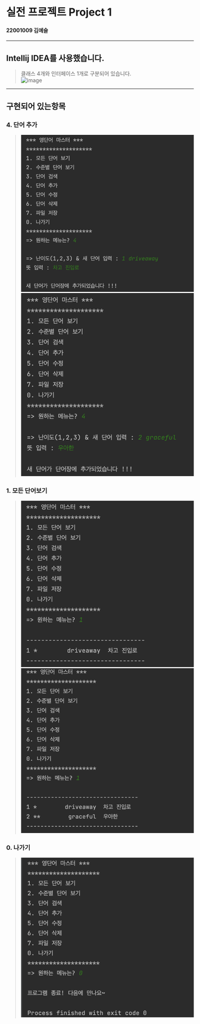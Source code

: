 # 실전 프로젝트 Project 1   
#### 22001009 김예슬
* * *
## Intellij IDEA를 사용했습니다.   
>클래스 4개와 인터페이스 1개로 구분되어 있습니다.   
><img width="512" alt="image" src="https://user-images.githubusercontent.com/103619278/188864116-f2566906-bccc-40e1-944c-561089d25901.png">
* * *
## 구현되어 있는항목
### 4. 단어 추가  
><img width="512" alt="image" src="https://github.com/yeseul0900/PPHW1/blob/master/screenshot/%E1%84%89%E1%85%B3%E1%84%8F%E1%85%B3%E1%84%85%E1%85%B5%E1%86%AB%E1%84%89%E1%85%A3%E1%86%BA%202022-09-07%20%E1%84%8B%E1%85%A9%E1%84%92%E1%85%AE%207.46.41.png?raw=true">
><img width="512" alt="image" src="https://github.com/yeseul0900/PPHW1/blob/master/screenshot/%E1%84%89%E1%85%B3%E1%84%8F%E1%85%B3%E1%84%85%E1%85%B5%E1%86%AB%E1%84%89%E1%85%A3%E1%86%BA%202022-09-07%20%E1%84%8B%E1%85%A9%E1%84%92%E1%85%AE%207.46.54.png?raw=true">
### 1. 모든 단어보기   
><img width="512" alt="image" src="https://github.com/yeseul0900/PPHW1/blob/master/screenshot/%E1%84%89%E1%85%B3%E1%84%8F%E1%85%B3%E1%84%85%E1%85%B5%E1%86%AB%E1%84%89%E1%85%A3%E1%86%BA%202022-09-07%20%E1%84%8B%E1%85%A9%E1%84%92%E1%85%AE%207.46.47.png?raw=true">
><img width="512" alt="image" src="https://github.com/yeseul0900/PPHW1/blob/master/screenshot/%E1%84%89%E1%85%B3%E1%84%8F%E1%85%B3%E1%84%85%E1%85%B5%E1%86%AB%E1%84%89%E1%85%A3%E1%86%BA%202022-09-07%20%E1%84%8B%E1%85%A9%E1%84%92%E1%85%AE%207.47.00.png?raw=true">
### 0. 나가기   
><img width="512" alt="image" src="https://github.com/yeseul0900/PPHW1/blob/master/screenshot/%E1%84%89%E1%85%B3%E1%84%8F%E1%85%B3%E1%84%85%E1%85%B5%E1%86%AB%E1%84%89%E1%85%A3%E1%86%BA%202022-09-07%20%E1%84%8B%E1%85%A9%E1%84%92%E1%85%AE%207.47.07.png?raw=true">

